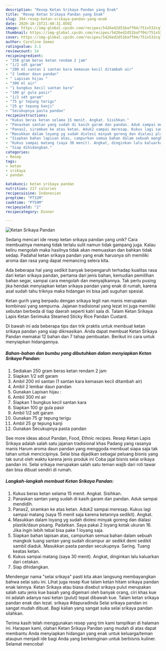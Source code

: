 ```yaml
---
description: "Resep Ketan Srikaya Pandan yang Enak"
title: "Resep Ketan Srikaya Pandan yang Enak"
slug: 394-resep-ketan-srikaya-pandan-yang-enak
date: 2020-10-15T21:40:31.050Z
image: https://img-global.cpcdn.com/recipes/5426ed2d51baff04/751x532cq70/ketan-srikaya-pandan-foto-resep-utama.jpg
thumbnail: https://img-global.cpcdn.com/recipes/5426ed2d51baff04/751x532cq70/ketan-srikaya-pandan-foto-resep-utama.jpg
cover: https://img-global.cpcdn.com/recipes/5426ed2d51baff04/751x532cq70/ketan-srikaya-pandan-foto-resep-utama.jpg
author: Caroline Gomez
ratingvalue: 3.1
reviewcount: 14
recipeingredient:
- "250 gram beras ketan rendam 2 jam"
- "1/2 sdt garam"
- "200 ml santan 1 santan kara kemasan kecil ditambah air"
- "2 lembar daun pandan"
- " Lapisan hijau "
- "300 ml air"
- "1 bungkus kecil santan kara"
- "100 gr gula pasir"
- "1/2 sdt garam"
- "75 gr tepung terigu"
- "25 gr tepung kanji"
- "Secukupnya pasta pandan"
recipeinstructions:
- "Kukus beras ketan selama 15 menit. Angkat. Sisihkan."
- "Panaskan santan yang sudah di kasih garam dan pandan. Aduk sampai mendidih."
- "Panas2, siramkan ke atas ketan. Aduk2 sampai meresap. Kukus lagi sampai matang (saya 15 menit saja karena ketannya sedikit). Angkat."
- "Masukkan dalam loyang yg sudah diolesi minyak goreng dan dialasi plastik/daun pisang. Padatkan. Saya pakai 2 loyang kotak ukuran 16. Jika ingin lebih tebal bisa pake 1 loyang saja."
- "Siapkan bahan lapisan atas, campurkan semua bahan dalam sebuah mangkok tuang santan yang sudah dicampur air sedikit demi sedikit sambil diaduk. Masukkan pasta pandan secukupnya. Saring. Tuang keatas ketan."
- "Kukus sampai matang (saya 30 menit). Angkat, dinginkan lalu kaluarkan dari cetakan."
- "Siap dihidangkan."
categories:
- Resep
tags:
- ketan
- srikaya
- pandan

katakunci: ketan srikaya pandan 
nutrition: 217 calories
recipecuisine: Indonesian
preptime: "PT32M"
cooktime: "PT59M"
recipeyield: "2"
recipecategory: Dinner

---
```



![Ketan Srikaya Pandan](https://img-global.cpcdn.com/recipes/5426ed2d51baff04/751x532cq70/ketan-srikaya-pandan-foto-resep-utama.jpg)

Sedang mencari ide resep ketan srikaya pandan yang unik? Cara membuatnya memang tidak terlalu sulit namun tidak gampang juga. Kalau keliru mengolah maka hasilnya tidak akan memuaskan dan bahkan tidak sedap. Padahal ketan srikaya pandan yang enak harusnya sih memiliki aroma dan rasa yang dapat memancing selera kita.

Ada beberapa hal yang sedikit banyak berpengaruh terhadap kualitas rasa dari ketan srikaya pandan, pertama dari jenis bahan, kemudian pemilihan bahan segar, sampai cara mengolah dan menyajikannya. Tak perlu pusing jika hendak menyiapkan ketan srikaya pandan yang enak di rumah, karena asal sudah tahu triknya maka hidangan ini bisa jadi suguhan spesial.

Ketan gurih yang berpadu dengan srikaya legit nan manis merupakan kombinasi yang sempurna. Jajanan tradisional yang lezat ini juga memiliki sebutan berbeda di tiap daerah seperti katri sala di. Talam Ketan Srikaya Lapis Ketan Serimuka Steamed Sticky Rice Pandan Custard.


Di bawah ini ada beberapa tips dan trik praktis untuk membuat ketan srikaya pandan yang siap dikreasikan. Anda dapat membuat Ketan Srikaya Pandan memakai 12 bahan dan 7 tahap pembuatan. Berikut ini cara untuk menyiapkan hidangannya.

<!--inarticleads1-->

##### Bahan-bahan dan bumbu yang dibutuhkan dalam menyiapkan Ketan Srikaya Pandan:

1. Sediakan 250 gram beras ketan rendam 2 jam
1. Siapkan 1/2 sdt garam
1. Ambil 200 ml santan (1 santan kara kemasan kecil ditambah air)
1. Ambil 2 lembar daun pandan
1. Gunakan  Lapisan hijau :
1. Ambil 300 ml air
1. Siapkan 1 bungkus kecil santan kara
1. Siapkan 100 gr gula pasir
1. Ambil 1/2 sdt garam
1. Gunakan 75 gr tepung terigu
1. Ambil 25 gr tepung kanji
1. Gunakan Secukupnya pasta pandan


See more ideas about Pandan, Food, Ethnic recipes. Resep Ketan Lapis Srikaya adalah salah satu jajanan tradisional khas Padang yang rasanya manis Harum aroma daun pandan yang menggoda membuat siapa saja tak tahan untuk mencicipinya. Selai bisa dijadikan sebagai peluang bisnis yang tak surut oleh waktu karena jenis produk ini Coba jajal bisnis selai srikaya pandan ini. Selai srikaya merupakan salah satu teman wajib dari roti tawar dan bisa dibuat sendiri di rumah. 

<!--inarticleads2-->

##### Langkah-langkah membuat Ketan Srikaya Pandan:

1. Kukus beras ketan selama 15 menit. Angkat. Sisihkan.
1. Panaskan santan yang sudah di kasih garam dan pandan. Aduk sampai mendidih.
1. Panas2, siramkan ke atas ketan. Aduk2 sampai meresap. Kukus lagi sampai matang (saya 15 menit saja karena ketannya sedikit). Angkat.
1. Masukkan dalam loyang yg sudah diolesi minyak goreng dan dialasi plastik/daun pisang. Padatkan. Saya pakai 2 loyang kotak ukuran 16. Jika ingin lebih tebal bisa pake 1 loyang saja.
1. Siapkan bahan lapisan atas, campurkan semua bahan dalam sebuah mangkok tuang santan yang sudah dicampur air sedikit demi sedikit sambil diaduk. Masukkan pasta pandan secukupnya. Saring. Tuang keatas ketan.
1. Kukus sampai matang (saya 30 menit). Angkat, dinginkan lalu kaluarkan dari cetakan.
1. Siap dihidangkan.


Mendengar nama &#34;selai srikaya&#34; pasti kita akan langsung membayangkan bahwa selai satu ini. Lihat juga resep Kue talam ketan hitam srikaya pandan enak lainnya. Ketan Srikaya atau biasa disebut srikaya pulut merupakan salah satu jenis kue basah yang digemari oleh banyak orang, ciri khas kue ini adalah adanya nasi ketan (pulut) tepat dibawah kue. Talam ketan srikaya pandan enak dan lezat. srikaya #dapuradinda Selai srikaya pandan ini sangat mudah dibuat. Bagi kalian yang sangat suka selai srikaya pandan silahkan. 

Terima kasih telah menggunakan resep yang tim kami tampilkan di halaman ini. Harapan kami, olahan Ketan Srikaya Pandan yang mudah di atas dapat membantu Anda menyiapkan hidangan yang enak untuk keluarga/teman ataupun menjadi ide bagi Anda yang berkeinginan untuk berbisnis kuliner. Selamat mencoba!

